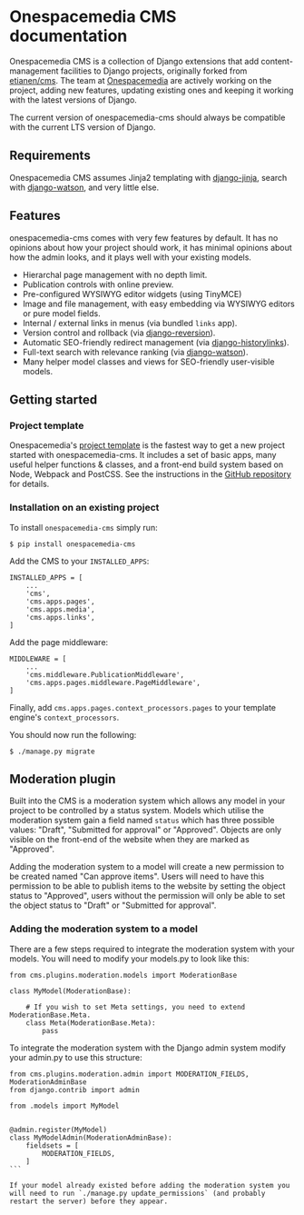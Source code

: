 # Onespacemedia CMS documentation

Onespacemedia CMS is a collection of Django extensions that add content-management facilities to Django projects, originally forked from [etianen/cms](https://github.com/etianen/cms). The team at [Onespacemedia](http://www.onespacemedia.com>) are actively working on the project, adding new features, updating existing ones and keeping it working with the latest versions of Django.

The current version of onespacemedia-cms should always be compatible with the current LTS version of Django.

## Requirements

Onespacemedia CMS assumes Jinja2 templating with [django-jinja](https://github.com/niwinz/django-jinja), search with [django-watson](https://github.com/etianen/django-watson/issues), and very little else.

## Features

onespacemedia-cms comes with very few features by default. It has no opinions about how your project should work, it has minimal opinions about how the admin looks, and it plays well with your existing models.

-  Hierarchal page management with no depth limit.
-  Publication controls with online preview.
-  Pre-configured WYSIWYG editor widgets (using TinyMCE)
-  Image and file management, with easy embedding via WYSIWYG editors or pure model fields.
-  Internal / external links in menus (via bundled `links` app).
-  Version control and rollback (via [django-reversion](https://github.com/etianen/django-reversion)).
-  Automatic SEO-friendly redirect management (via [django-historylinks](https://github.com/etianen/django-historylinks)).
-  Full-text search with relevance ranking (via [django-watson](https://github.com/etianen/django-watson)).
-  Many helper model classes and views for SEO-friendly user-visible models.

## Getting started

### Project template

Onespacemedia's [project template](https://github.com/onespacemedia/project-template) is the fastest way to get a new project started with onespacemedia-cms. It includes a set of basic apps, many useful helper functions & classes, and a front-end build system based on Node, Webpack and PostCSS. See the instructions in the [GitHub repository](https://github.com/onespacemedia/project-template>) for details.

### Installation on an existing project

To install `onespacemedia-cms` simply run:

```
$ pip install onespacemedia-cms
```

Add the CMS to your `INSTALLED_APPS`:

```
INSTALLED_APPS = [
    ...
    'cms',
    'cms.apps.pages',
    'cms.apps.media',
    'cms.apps.links',
]
```

Add the page middleware:

```
MIDDLEWARE = [
    ...
    'cms.middleware.PublicationMiddleware',
    'cms.apps.pages.middleware.PageMiddleware',
]
```

Finally, add `cms.apps.pages.context_processors.pages` to your template engine's `context_processors`.


You should now run the following:

```
$ ./manage.py migrate
```

## Moderation plugin

Built into the CMS is a moderation system which allows any model in your project to be controlled by a status system.  Models which utilise the moderation system gain a field named `status` which has three possible values: "Draft", "Submitted for approval" or "Approved". Objects are only visible on the front-end of the website when they are marked as "Approved".

Adding the moderation system to a model will create a new permission to be created named "Can approve items". Users will need to have this permission to be able to publish items to the website by setting the object status to "Approved", users without the permission will only be able to set the object status to "Draft" or "Submitted for approval".

### Adding the moderation system to a model

There are a few steps required to integrate the moderation system with your models.  You will need to modify your models.py to look like this:

```
from cms.plugins.moderation.models import ModerationBase

class MyModel(ModerationBase):

    # If you wish to set Meta settings, you need to extend ModerationBase.Meta.
    class Meta(ModerationBase.Meta):
        pass
```

To integrate the moderation system with the Django admin system modify your admin.py to use this structure:

````
from cms.plugins.moderation.admin import MODERATION_FIELDS, ModerationAdminBase
from django.contrib import admin

from .models import MyModel


@admin.register(MyModel)
class MyModelAdmin(ModerationAdminBase):
    fieldsets = [
        MODERATION_FIELDS,
    ]
```

If your model already existed before adding the moderation system you will need to run `./manage.py update_permissions` (and probably restart the server) before they appear.
